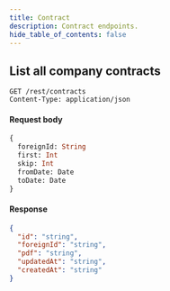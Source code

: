 ```yaml
---
title: Contract
description: Contract endpoints.
hide_table_of_contents: false
---
```


## List all company contracts

```request
GET /rest/contracts
Content-Type: application/json
```

#### Request body

```graphql
{
  foreignId: String
  first: Int
  skip: Int
  fromDate: Date
  toDate: Date
}
```

#### Response

```json
{
  "id": "string",
  "foreignId": "string",
  "pdf": "string",
  "updatedAt": "string",
  "createdAt": "string"
}
```

